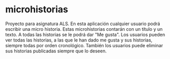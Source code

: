 # microhistorias
Proyecto para asignatura ALS.
En esta aplicación cualquier usuario podrá escribir una micro historia. Estas microhistorias contarán con un título y un texto.
A todas las historias se le podrá dar "Me gusta".
Los usuarios pueden ver todas las historias, a las que le han dado me gusta y sus historias, siempre todas por orden cronológico.
También los usuarios puede eliminar sus historias publicadas siempre que lo deseen.
